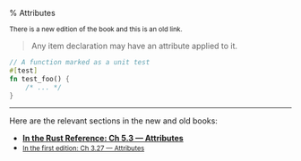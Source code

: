 % Attributes

<small>There is a new edition of the book and this is an old link.</small>

> Any item declaration may have an attribute applied to it.

```rust
// A function marked as a unit test
#[test]
fn test_foo() {
    /* ... */
}
```

---

Here are the relevant sections in the new and old books:

* **[In the Rust Reference: Ch 5.3 — Attributes][2]**
* <small>[In the first edition: Ch 3.27 — Attributes][1]</small>


[1]: https://doc.rust-lang.org/1.30.0/book/first-edition/attributes.html
[2]: ../reference/attributes.html
